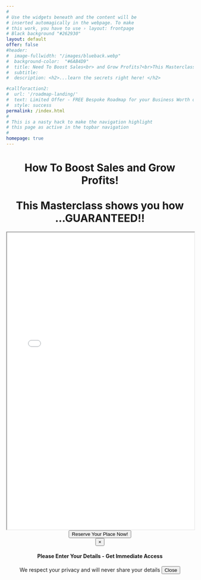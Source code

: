 ```yaml
---
#
# Use the widgets beneath and the content will be
# inserted automagically in the webpage. To make
# this work, you have to use › layout: frontpage
# Black background "#262930"
layout: default
offer: false
#header:
#  image-fullwidth: "/images/blueback.webp"
#  background-color:  "#6AB4D9"
#  title: Need To Boost Sales<br> and Grow Profits?<br>This Masterclass shows you how<br> GUARANTEED!!
#  subtitle:
#  description: <h2>...learn the secrets right here! </h2>

#callforaction2:
#  url: '/roadmap-landing/'
#  text: Limited Offer - FREE Bespoke Roadmap for your Business Worth over £495! Click NOW!
#  style: success
permalink: /index.html
#
# This is a nasty hack to make the navigation highlight
# this page as active in the topbar navigation
#
homepage: true
---
```



<div class="container" style="height:800px;width:100%; text-align:center; background-color: light-blue">
  <p><h1>How To Boost Sales and Grow Profits!<br><br>This Masterclass shows you how<br> ...GUARANTEED!!</h1></p>

  <iframe src="/images/gallery-example-1.jpg" width="100%" height="100%" title="Masterclass Introduction">
  </iframe>

  <div class="row"> <!--Call to callforaction-->
    <button type="button" class="btn btn-success btn-lg btn-block" data-toggle="modal" data-target="#rmModal1" data-backdrop="static">Reserve Your Place Now!</button>
    <!-- Modal -->
    <div class="modal fade" id="rmModal1" role="dialog">
      <div class="modal-dialog">
        <!-- Modal content-->
        <div class="modal-content">
          <div class="modal-header">
            <button type="button" class="close" data-dismiss="modal">&times;</button>
            <h4 class="modal-title">Please Enter Your Details - Get Immediate Access</h4>
          </div> <!--Close Modal header-->
          <div class="modal-body">
<!--            include payment here -->
          </div> <!--Close modal body-->
          <div class="modal-footer">
            <a class="text-align:left">We respect your privacy and will never share your details   </a>
            <button type="button" class="btn btn-default" data-dismiss="modal">Close</button>
          </div> <!--Close Modal Footer-->
        </div>
      </div> <!--close modal dialog-->
    </div>
  </div> <!--end of Call to Action-->   
</div>
